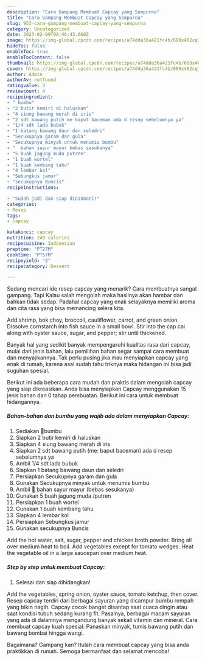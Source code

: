 ```yaml
---
description: "Cara Gampang Membuat Capcay yang Sempurna"
title: "Cara Gampang Membuat Capcay yang Sempurna"
slug: 953-cara-gampang-membuat-capcay-yang-sempurna
category: Uncategorized
date: 2023-02-09T08:46:43.660Z
image: https://img-global.cpcdn.com/recipes/a74dda36a421fc4b/680x482cq70/capcay-foto-resep-utama.jpg
hideToc: false
enableToc: true
enableTocContent: false
thumbnail: https://img-global.cpcdn.com/recipes/a74dda36a421fc4b/680x482cq70/capcay-foto-resep-utama.jpg
cover: https://img-global.cpcdn.com/recipes/a74dda36a421fc4b/680x482cq70/capcay-foto-resep-utama.jpg
author: Admin
authorAv: notfound
ratingvalue: 3
reviewcount: 4
recipeingredient:
- " bumbu"
- "2 butir kemiri di haluskan"
- "4 siung bawang merah di iris"
- "2 sdt bawang putih me baput baceman ada d resep sebelumnya ya"
- "1/4 sdt lada bubuk"
- "1 batang bawang daun dan seledri"
- "Secukupnya garam dan gula"
- "Secukupnya minyak untuk menumis bumbu"
- "  bahan sayur mayur bebas sesukanya"
- "5 buah jagung muda putren"
- "1 buah wortel"
- "1 buah kembang tahu"
- "4 lembar kol"
- "Sebungkus jamur"
- "secukupnya Buncis"
recipeinstructions:

- "Sudah jadi dan siap dinikmati!"
categories:
- Resep
tags:
- capcay

katakunci: capcay 
nutrition: 249 calories
recipecuisine: Indonesian
preptime: "PT27M"
cooktime: "PT57M"
recipeyield: "2"
recipecategory: Dessert

---
```



Sedang mencari ide resep capcay yang menarik? Cara membuatnya sangat gampang. Tapi Kalau salah mengolah maka hasilnya akan hambar dan bahkan tidak sedap. Padahal capcay yang enak selayaknya memiliki aroma dan cita rasa yang bisa memancing selera kita.


Add shrimp, bok choy, broccoli, cauliflower, carrot, and green onion. Dissolve cornstarch into fish sauce in a small bowl. Stir into the cap cai along with oyster sauce, sugar, and pepper; stir until thickened.

Banyak hal yang sedikit banyak mempengaruhi kualitas rasa dari capcay, mulai dari jenis bahan, lalu pemilihan bahan segar sampai cara membuat dan menyajikannya. Tak perlu pusing jika mau menyiapkan capcay yang enak di rumah, karena asal sudah tahu triknya maka hidangan ini bisa jadi suguhan spesial.


Berikut ini ada beberapa cara mudah dan praktis dalam mengolah capcay yang siap dikreasikan. Anda bisa menyiapkan Capcay menggunakan 15 jenis bahan dan 0 tahap pembuatan. Berikut ini cara untuk membuat hidangannya.

<!--inarticleads1-->

##### Bahan-bahan dan bumbu yang wajib ada dalam menyiapkan Capcay:

1. Sediakan  🥙bumbu
1. Siapkan 2 butir kemiri di haluskan
1. Siapkan 4 siung bawang merah di iris
1. Siapkan 2 sdt bawang putih (me: baput baceman) ada d resep sebelumnya ya
1. Ambil 1/4 sdt lada bubuk
1. Siapkan 1 batang bawang daun dan seledri
1. Persiapkan Secukupnya garam dan gula
1. Gunakan Secukupnya minyak untuk menumis bumbu
1. Ambil  🥙 bahan sayur mayur (bebas sesukanya)
1. Gunakan 5 buah jagung muda /putren
1. Persiapkan 1 buah wortel
1. Gunakan 1 buah kembang tahu
1. Siapkan 4 lembar kol
1. Persiapkan Sebungkus jamur
1. Gunakan secukupnya Buncis


Add the hot water, salt, sugar, pepper and chicken broth powder. Bring all over medium heat to boil. Add vegetables except for tomato wedges. Heat the vegetable oil in a large saucepan over medium heat. 

<!--inarticleads2-->

##### Step by step untuk membuat Capcay:


1. Selesai dan siap dihidangkan!

Add the vegetables, spring onion, oyster sauce, tomato ketchup, then cover. Resep capcay terdiri dari berbagai sayuran yang dicampur bumbu rempah yang bikin nagih. Capcay cocok banget disantap saat cuaca dingin atau saat kondisi tubuh sedang kurang fit. Pasalnya, berbagai macam sayuran yang ada di dalamnya mengandung banyak sekali vitamin dan mineral. Cara membuat capcay kuah spesial: Panaskan minyak, tumis bawang putih dan bawang bombai hingga wangi. 

Bagaimana? Gampang kan? Itulah cara membuat capcay yang bisa anda praktikkan di rumah. Semoga bermanfaat dan selamat mencoba!
